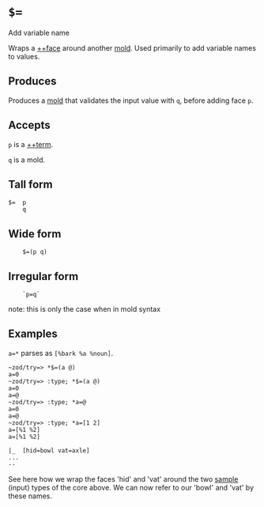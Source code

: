 `$=` 
====

Add variable name

Wraps a [++face]() around another [mold](). Used primarily to add variable names to values.

Produces
--------

Produces a [mold]() that validates the input value with `q`, before adding face `p`.

Accepts
------

`p` is a [++term]().

`q` is a mold.

Tall form
---------

    $=  p
        q

Wide form
---------

        $=(p q)

Irregular form
--------------

        `p=q` 
note: this is only the case when in mold syntax

Examples
--------

`a=*` parses as `[%bark %a %noun]`.

    ~zod/try=> *$=(a @)
    a=0
    ~zod/try=> :type; *$=(a @)
    a=0
    a=@
    ~zod/try=> :type; *a=@
    a=0
    a=@
    ~zod/try=> :type; *a=[1 2]
    a=[%1 %2]
    a=[%1 %2]

    |_  [hid=bowl vat=axle]
    ...
    --
See here how we wrap the faces 'hid' and 'vat' around the two [sample]() (input) types of the core above. We can now refer to our 'bowl' and 'vat' by these names.


